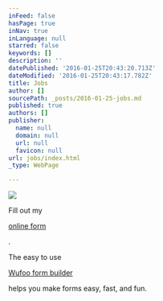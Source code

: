 ```yaml
---
inFeed: false
hasPage: true
inNav: true
inLanguage: null
starred: false
keywords: []
description: ''
datePublished: '2016-01-25T20:43:20.713Z'
dateModified: '2016-01-25T20:43:17.782Z'
title: Jobs
author: []
sourcePath: _posts/2016-01-25-jobs.md
published: true
authors: []
publisher:
  name: null
  domain: null
  url: null
  favicon: null
url: jobs/index.html
_type: WebPage

---
```

![](https://the-grid-user-content.s3-us-west-2.amazonaws.com/7b5e1588-e589-4e55-91a7-892b49985336.jpg)

Fill out my 

[online form][0]

.

The easy to use 

[Wufoo form builder][1]

helps you make forms easy, fast, and fun.

[0]: https://bbcommercialcleaning.wufoo.com/forms/z1b87syp0j9p0m3
[1]: http://www.wufoo.com/form-builder/
